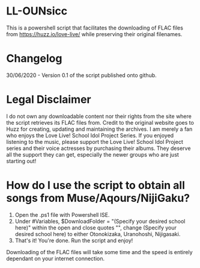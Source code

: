 # LL-OUNsicc 
This is a powershell script that facilitates the downloading of FLAC files from https://huzz.io/love-live/ while preserving their original filenames. 

# Changelog 
30/06/2020 - Version 0.1 of the script published onto github. 

# Legal Disclaimer 
I do not own any downloadable content nor their rights from the site where the script retrieves its FLAC files from. Credit to the original website goes to Huzz for creating, updating and maintaining the archives. I am merely a fan who enjoys the Love Live! School Idol Project Series. If you enjoyed listening to the music, please support the Love Live! School Idol Project series and their voice actresses by purchasing their albums. They deserve all the support they can get, especially the newer groups who are just starting out! 

# How do I use the script to obtain all songs from Muse/Aqours/NijiGaku? 
1) Open the .ps1 file with Powershell ISE. 
2) Under #Variables, 
$DownloadFolder = "(Specify your desired school here)" 
within the open and close quotes "", change (Specify your desired school here) to either Otonokizaka, Uranohoshi, Nijigasaki.
3) That's it! You're done. Run the script and enjoy! 

Downloading of the FLAC files will take some time and the speed is entirely dependant on your internet connection. 


